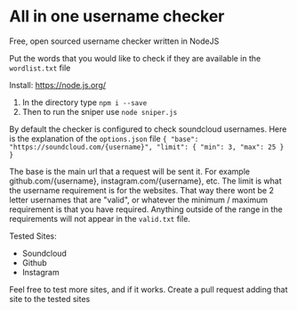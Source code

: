 # All in one username checker
Free, open sourced username checker written in NodeJS

Put the words that you would like to check if they are available in the `wordlist.txt` file

Install: https://node.js.org/

1. In the directory type `npm i --save`
2. Then to run the sniper use `node sniper.js`

By default the checker is configured to check soundcloud usernames. Here is the explanation of the `options.json` file
`
{
    "base": "https://soundcloud.com/{username}",
    "limit": {
        "min": 3,
        "max": 25
    }
}
`

The base is the main url that a request will be sent it. For example github.com/{username}, instagram.com/{username}, etc. The limit is what the username requirement is for the websites. That way there wont be 2 letter usernames that are "valid", or whatever the minimum / maximum requirement is that you have required. Anything outside of the range in the requirements will not appear in the `valid.txt` file.

Tested Sites:
- Soundcloud
- Github
- Instagram

Feel free to test more sites, and if it works. Create a pull request adding that site to the tested sites
